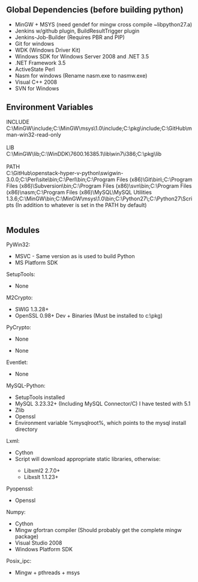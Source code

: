 <h2>Global Dependencies (before building python)</h2>
<ul>
<li>MinGW + MSYS (need gendef for mingw cross compile ~libpython27.a)</li>
<li>Jenkins w/github plugin, BuildResultTrigger plugin</li>
<li>Jenkins-Job-Builder (Requires PBR and PIP)</li>
<li>Git for windows</li>
<li>WDK (Windows Driver Kit)</li>
<li>Windows SDK for Windows Server 2008 and .NET 3.5</li>
<li>.NET Framework 3.5</li>
<li>ActiveState Perl</li>
<li>Nasm for windows (Rename nasm.exe to nasmw.exe)</li>
<li>Visual C++ 2008</li>
<li>SVN for Windows</li>
</ul>

<h2>Environment Variables</h2>
INCLUDE<br/>
C:\MinGW\include;C:\MinGW\msys\1.0\include;C:\pkg\include;C:\GitHub\mman-win32-read-only<br/><br/>
LIB<br/>
C:\MinGW\lib;C:\WinDDK\7600.16385.1\lib\win7\i386;C:\pkg\lib<br/><br/>
PATH<br/>
C:\GitHub\openstack-hyper-v-python\swigwin-3.0.0;C:\Perl\site\bin;C:\Perl\bin;C:\Program Files (x86)\Git\bin\;C:\Program Files (x86)\Subversion\bin;C:\Program Files (x86)\svn\bin;C:\Program Files (x86)\nasm;C:\Program Files (x86)\MySQL\MySQL Utilities 1.3.6;C:\MinGW\bin;C:\MinGW\msys\1.0\bin;C:\Python27\;C:\Python27\Scripts
(In addition to whatever is set in the PATH by default)<br/><br/>

<h2>Modules</h2>
PyWin32:
<ul>
<li>MSVC - Same version  as is used to build Python</li>
<li>MS Platform SDK</li>
</ul>
SetupTools:
<ul>
<li>None</li>
</ul>
M2Crypto:
<ul>
<li>SWIG 1.3.28+ </li>
<li>OpenSSL 0.98+ Dev + Binaries (Must be installed to c:\pkg)</li>
</ul>
PyCrypto:
<ul>
<li>	None</li>
</ul>
<ul>
<li>None</li>
</ul>
Eventlet:
<ul>
<li>	None</li>
</ul>
MySQL-Python:
<ul>
<li>SetupTools installed</li>
<li>MySQL 3.23.32+ (Including MySQL Connector/C)  I have tested with 5.1</li>
<li>Zlib</li>
<li>Openssl</li>
<li>Environment variable %mysqlroot%, which points to the mysql install directory</li>
</ul>
Lxml:
<ul>
<li>Cython</li>
<li>Script will download appropriate static libraries, otherwise:</li>
<ul>
<li>Libxml2 2.7.0+</li>
<li>Libxslt 1.1.23+</li>
</ul>
</ul>
Pyopenssl:
<ul>
<li>Openssl</li>
</ul>
Numpy:
<ul>
<li>Cython</li>
<li>Mingw gfortran compiler (Should probably get the complete mingw package)</li>
<li>Visual Studio 2008</li>
<li>Windows Platform SDK</li>
</ul>
Posix_ipc:
<ul>
<li>Mingw + pthreads + msys</li>
</ul>
